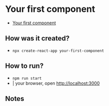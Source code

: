 # Your first component

* [Your first component](/src/content/learn/your-first-component.md)

## How was it created?

* `npx create-react-app your-first-component`

## How to run?

* `npm run start`
* | your browser, open [http://localhost:3000](http://localhost:3000)

## Notes
